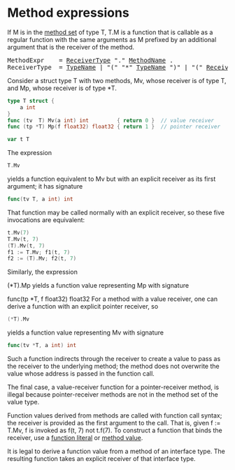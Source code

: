 # Method expressions

If M is in the [method set](/Types/method_sets.html) of type T, T.M is a function that is callable as a regular function with the same arguments as M prefixed by an additional argument that is the receiver of the method.

<pre>
<a id="MethodExpr">MethodExpr</a>    = <a href="#ReceiverType">ReceiverType</a> "." <a href="/Types/interface_types.html#MethodName">MethodName</a> .
<a id="ReceiverType">ReceiverType</a>  = <a href="/Types/#TypeName">TypeName</a> | "(" "*" <a href="/Types/#TypeName">TypeName</a> ")" | "(" <a href="#ReceiverType">ReceiverType</a> ")" .
</pre>

Consider a struct type T with two methods, Mv, whose receiver is of type T, and Mp, whose receiver is of type *T.

```go
type T struct {
    a int
}
func (tv  T) Mv(a int) int         { return 0 }  // value receiver
func (tp *T) Mp(f float32) float32 { return 1 }  // pointer receiver

var t T
```

The expression

```go
T.Mv
```

yields a function equivalent to Mv but with an explicit receiver as its first argument; it has signature

```go
func(tv T, a int) int
```

That function may be called normally with an explicit receiver, so these five invocations are equivalent:

```go
t.Mv(7)
T.Mv(t, 7)
(T).Mv(t, 7)
f1 := T.Mv; f1(t, 7)
f2 := (T).Mv; f2(t, 7)
```

Similarly, the expression

(*T).Mp
yields a function value representing Mp with signature

func(tp *T, f float32) float32
For a method with a value receiver, one can derive a function with an explicit pointer receiver, so

```go
(*T).Mv
```

yields a function value representing Mv with signature

```go
func(tv *T, a int) int
```

Such a function indirects through the receiver to create a value to pass as the receiver to the underlying method; the method does not overwrite the value whose address is passed in the function call.

The final case, a value-receiver function for a pointer-receiver method, is illegal because pointer-receiver methods are not in the method set of the value type.

Function values derived from methods are called with function call syntax; the receiver is provided as the first argument to the call. That is, given f := T.Mv, f is invoked as f(t, 7) not t.f(7). To construct a function that binds the receiver, use a [function literal](/Expressions/function_literals.html) or [method value](/Expressions/method_values.html).

It is legal to derive a function value from a method of an interface type. The resulting function takes an explicit receiver of that interface type.
